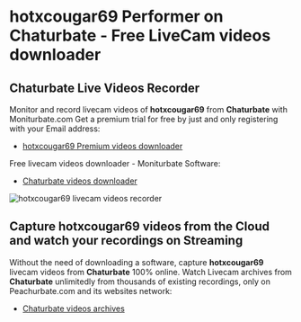 # hotxcougar69 Performer on Chaturbate - Free LiveCam videos downloader

## Chaturbate Live Videos Recorder

Monitor and record livecam videos of **hotxcougar69** from **Chaturbate** with Moniturbate.com
Get a premium trial for free by just and only registering with your Email address:
* [hotxcougar69 Premium videos downloader](https://moniturbate.com/request-demo-licence-key.html)

Free livecam videos downloader - Moniturbate Software:
* [Chaturbate videos downloader](https://moniturbate.com/moniturbate-download-software.html)

![hotxcougar69 livecam videos recorder](https://peachurnet.com/templates/moniturbate-software.png)


## Capture hotxcougar69 videos from the Cloud and watch your recordings on Streaming

Without the need of downloading a software, capture **hotxcougar69** livecam videos from **Chaturbate** 100% online.
Watch Livecam archives from **Chaturbate** unlimitedly from thousands of existing recordings, only on Peachurbate.com and its websites network:
* [Chaturbate videos archives](https://peachurnet.com/)